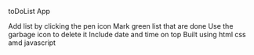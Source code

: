 toDoList App 

 Add list by clicking the pen icon
Mark green list that are done
Use the garbage icon to delete it
Include date and time on top
Built using html css amd javascript

